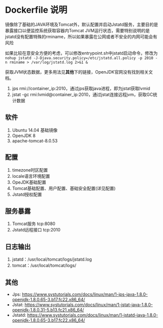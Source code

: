 # Dockerfile 说明

镜像除了基础的JAVA环境及Tomcat外，默认配置并启动Jstatd服务，主要目的是暴露接口以便监控系统获取容器内Tomcat JVM运行状态，需要特别说明的是jstatd没有配置特殊的rminame，所以如果暴露在公网或者不安全的内网可能会有风险

如果比较在意安全方便的考虑，可以修改entrypoint.sh中jstatd启动命令，修改为
`nohup jstatd -J-Djava.security.policy=/etc/jstatd.all.policy -p 2010 -n rminame > /var/log/jstatd.log 2>&1 &`

获取JVM状态数据，更多用法见**其他**下的链接，OpenJDK官网没有找到相关文档。
1. jps rmi://container_ip:2010</rminame>，通过jps获取java进程，即为jstat获取lvmid
2. jstat -gc rmi:lvmid@container_ip:2010</rminame>，通过jstat连接远程jvm，获取GC统计数据

## 软件
1. Ubuntu 14.04 基础镜像
2. OpenJDK 8
3. apache-tomcat-8.0.53

## 配置
1. timezone时区配置
2. locale语言环境配置
2. OpeJDK基础配置
3. Tomcat基础配置、用户配置、基础安全配置(详见配置)
4. Jstatd授权配置

## 服务暴露
1. Tomcat服务 tcp:8080
2. Jstatd远程接口 tcp:2010

## 日志输出

1. jstatd：/usr/local/tomcat/logs/jstatd.log
2. tomcat：/usr/local/tomcat/logs/

## 其他
* Jps: https://www.systutorials.com/docs/linux/man/1-jps-java-1.8.0-openjdk-1.8.0.65-3.b17.fc22.x86_64/
* Jstat: https://www.systutorials.com/docs/linux/man/1-jstat-java-1.8.0-openjdk-1.8.0.31-5.b13.fc21.x86_64/
* Jstatd: https://www.systutorials.com/docs/linux/man/1-jstatd-java-1.8.0-openjdk-1.8.0.65-3.b17.fc22.x86_64/

